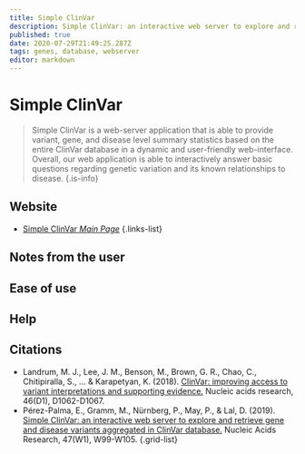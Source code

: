 ```yaml
---
title: Simple ClinVar
description: Simple ClinVar: an interactive web server to explore and retrieve gene and disease variants aggregated in ClinVar database.
published: true
date: 2020-07-29T21:49:25.287Z
tags: genes, database, webserver
editor: markdown
---
```


# Simple ClinVar

> Simple ClinVar is a web-server application that is able to provide variant, gene, and disease level summary statistics based on the entire ClinVar database in a dynamic and user-friendly web-interface. Overall, our web application is able to interactively answer basic questions regarding genetic variation and its known relationships to disease.
{.is-info}

 

## Website 

- [Simple ClinVar *Main Page*](http://simple-clinvar.broadinstitute.org/)
 {.links-list}


## Notes from the user
 

 
## Ease of use



## Help


## Citations

- Landrum, M. J., Lee, J. M., Benson, M., Brown, G. R., Chao, C., Chitipiralla, S., ... & Karapetyan, K. (2018). [ClinVar: improving access to variant interpretations and supporting evidence.](https://academic.oup.com/nar/article/46/D1/D1062/4641904) Nucleic acids research, 46(D1), D1062-D1067.
- Pérez-Palma, E., Gramm, M., Nürnberg, P., May, P., & Lal, D. (2019). [Simple ClinVar: an interactive web server to explore and retrieve gene and disease variants aggregated in ClinVar database.](https://academic.oup.com/nar/article/47/W1/W99/5494761) Nucleic Acids Research, 47(W1), W99-W105.
{.grid-list}
